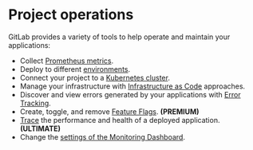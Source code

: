 # Project operations

GitLab provides a variety of tools to help operate and maintain
your applications:

- Collect [Prometheus metrics](../integrations/prometheus_library/index.md).
- Deploy to different [environments](../../../ci/environments/index.md).
- Connect your project to a [Kubernetes cluster](../clusters/index.md).
- Manage your infrastructure with [Infrastructure as Code](../../infrastructure/index.md) approaches.
- Discover and view errors generated by your applications with [Error Tracking](error_tracking.md).
- Create, toggle, and remove [Feature Flags](feature_flags.md). **(PREMIUM)**
- [Trace](tracing.md) the performance and health of a deployed application. **(ULTIMATE)**
- Change the [settings of the Monitoring Dashboard](dashboard_settings.md).
